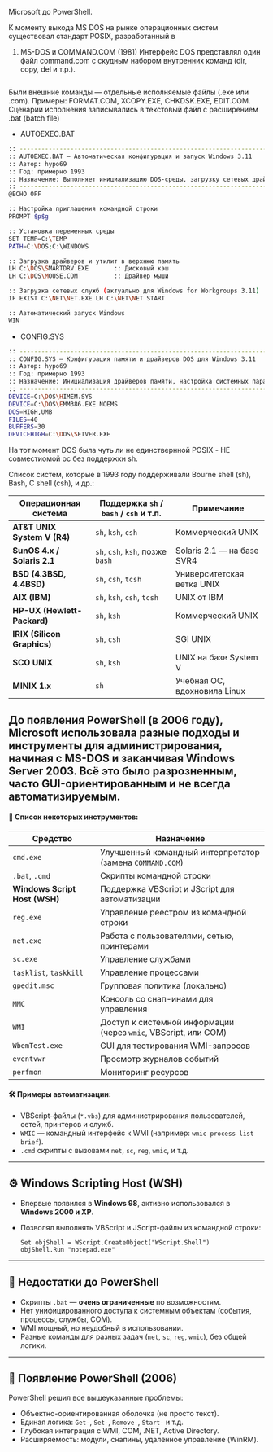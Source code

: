 Microsoft до PowerShell.


К моменту выхода MS DOS на рынке операционных систем существовал стандарт POSIX, разработанный в  



 1. MS-DOS и COMMAND.COM (1981)
Интерфейс DOS представлял один файл command.com с скудным  набором внутренних команд (dir, copy, del и т.p.). 
```bash
```
Были внешние команды — отдельные исполняемые файлы (.exe или .com). Примеры: FORMAT.COM, XCOPY.EXE, CHKDSK.EXE, EDIT.COM.
Сценарии исполнения записывались в текстовый файл с расширением .bat (batch file)


- AUTOEXEC.BAT

```bash
:: ------------------------------------------------------------------------------
:: AUTOEXEC.BAT — Автоматическая конфигурация и запуск Windows 3.11
:: Автор: hypo69
:: Год: примерно 1993
:: Назначение: Выполняет инициализацию DOS-среды, загрузку сетевых драйверов и запуск Windows 3.11
:: ------------------------------------------------------------------------------
@ECHO OFF

:: Настройка приглашения командной строки
PROMPT $p$g

:: Установка переменных среды
SET TEMP=C:\TEMP
PATH=C:\DOS;C:\WINDOWS

:: Загрузка драйверов и утилит в верхнюю память
LH C:\DOS\SMARTDRV.EXE       :: Дисковый кэш
LH C:\DOS\MOUSE.COM          :: Драйвер мыши

:: Загрузка сетевых служб (актуально для Windows for Workgroups 3.11)
IF EXIST C:\NET\NET.EXE LH C:\NET\NET START

:: Автоматический запуск Windows
WIN

```
- CONFIG.SYS
```bash
:: ------------------------------------------------------------------------------
:: CONFIG.SYS — Конфигурация памяти и драйверов DOS для Windows 3.11
:: Автор: hypo69
:: Год: примерно 1993
:: Назначение: Инициализация драйверов памяти, настройка системных параметров
:: ------------------------------------------------------------------------------
DEVICE=C:\DOS\HIMEM.SYS
DEVICE=C:\DOS\EMM386.EXE NOEMS
DOS=HIGH,UMB
FILES=40
BUFFERS=30
DEVICEHIGH=C:\DOS\SETVER.EXE

```


На тот момент DOS была чуть ли не единствернной POSIX - НЕ совместиомой ос без поддержки sh. 



Список систем, которые в 1993 году поддерживали Bourne shell (sh), Bash, C shell (csh), и др.:

| Операционная система         | Поддержка `sh` / `bash` / `csh` и т.п. | Примечание                   |
| ---------------------------- | -------------------------------------- | ---------------------------- |
| **AT\&T UNIX System V (R4)** | `sh`, `ksh`, `csh`                     | Коммерческий UNIX            |
| **SunOS 4.x / Solaris 2.1**  | `sh`, `csh`, `ksh`, позже `bash`       | Solaris 2.1 — на базе SVR4   |
| **BSD (4.3BSD, 4.4BSD)**     | `sh`, `csh`, `tcsh`                    | Университетская ветка UNIX   |
| **AIX (IBM)**                | `sh`, `ksh`, `csh`, `tcsh`             | UNIX от IBM                  |
| **HP-UX (Hewlett-Packard)**  | `sh`, `ksh`                            | Коммерческий UNIX            |
| **IRIX (Silicon Graphics)**  | `sh`, `csh`                            | SGI UNIX                     |
| **SCO UNIX**                 | `sh`, `ksh`                            | UNIX на базе System V        |
| **MINIX 1.x**                | `sh`                                   | Учебная ОС, вдохновила Linux |


До появления **PowerShell** (в 2006 году), Microsoft использовала разные подходы и инструменты для администрирования, начиная с **MS-DOS** и заканчивая **Windows Server 2003**. Всё это было **разрозненным**, часто GUI-ориентированным и не всегда автоматизируемым. 
---


#### 📌 Список некоторых инструментов:

| Средство                      | Назначение                                                      |
| ----------------------------- | --------------------------------------------------------------- |
| `cmd.exe`                     | Улучшенный командный интерпретатор (замена `COMMAND.COM`)       |
| `.bat`, `.cmd`                | Скрипты командной строки                                        |
| **Windows Script Host (WSH)** | Поддержка VBScript и JScript для автоматизации                  |
| `reg.exe`                     | Управление реестром из командной строки                         |
| `net.exe`                     | Работа с пользователями, сетью, принтерами                      |
| `sc.exe`                      | Управление службами                                             |
| `tasklist`, `taskkill`        | Управление процессами                                           |
| `gpedit.msc`                  | Групповая политика (локально)                                   |
| `MMC`                         | Консоль со снап-инами для управления                            |
| `WMI`                         | Доступ к системной информации (через `wmic`, VBScript, или COM) |
| `WbemTest.exe`                | GUI для тестирования WMI-запросов                               |
| `eventvwr`                    | Просмотр журналов событий                                       |
| `perfmon`                     | Мониторинг ресурсов                                             |

#### 🛠 Примеры автоматизации:

* VBScript-файлы (`*.vbs`) для администрирования пользователей, сетей, принтеров и служб.
* `WMIC` — командный интерфейс к WMI (например: `wmic process list brief`).
* `.cmd` скрипты с вызовами `net`, `sc`, `reg`, `wmic`, и т.д.

---

## ⚙️ Windows Scripting Host (WSH)

* Впервые появился в **Windows 98**, активно использовался в **Windows 2000 и XP**.
* Позволял выполнять VBScript и JScript-файлы из командной строки:

  ```vbscript
  Set objShell = WScript.CreateObject("WScript.Shell")
  objShell.Run "notepad.exe"
  ```

---

## 🧩 Недостатки до PowerShell

* Скрипты `.bat` — **очень ограниченные** по возможностям.
* Нет унифицированного доступа к системным объектам (события, процессы, службы, COM).
* WMI мощный, но неудобный в использовании.
* Разные команды для разных задач (`net`, `sc`, `reg`, `wmic`), без общей логики.

---

## 🚀 Появление PowerShell (2006)

PowerShell решил все вышеуказанные проблемы:

* Объектно-ориентированная оболочка (не просто текст).
* Единая логика: `Get-`, `Set-`, `Remove-`, `Start-` и т.д.
* Глубокая интеграция с WMI, COM, .NET, Active Directory.
* Расширяемость: модули, снапины, удалённое управление (WinRM).

